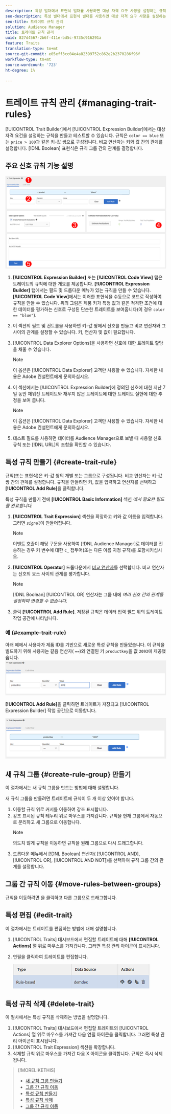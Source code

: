 ```yaml
---
description: 특성 빌더에서 표현식 빌더를 사용하면 대상 자격 요구 사항을 설정하는 규칙을 만들고 테스트할 수 있습니다. 규칙은 "color == blue" 또는 "price > 100"과 같은 키-값 쌍으로 구성됩니다. 비교 연산자는 키와 값 간의 관계를 설정합니다. 부울 표현식으로 규칙 그룹 간의 관계가 결정됩니다.
seo-description: 특성 빌더에서 표현식 빌더를 사용하면 대상 자격 요구 사항을 설정하는 규칙을 만들고 테스트할 수 있습니다. 규칙은 "color == blue" 또는 "price > 100"과 같은 키-값 쌍으로 구성됩니다. 비교 연산자는 키와 값 간의 관계를 설정합니다. 부울 표현식으로 규칙 그룹 간의 관계가 결정됩니다.
seo-title: 트레이트 규칙 관리
solution: Audience Manager
title: 트레이트 규칙 관리
uuid: 827d4567-2b6f-411e-bd5c-9735c916291a
feature: Traits
translation-type: tm+mt
source-git-commit: e05eff3cc04e4a82399752c862e2b2370286f96f
workflow-type: tm+mt
source-wordcount: '723'
ht-degree: 1%

---
```



# 트레이트 규칙 관리 {#managing-trait-rules}

[!UICONTROL Trait Builder]에서 [!UICONTROL Expression Builder]에서는 대상 자격 요건을 설정하는 규칙을 만들고 테스트할 수 있습니다. 규칙은 `color == blue` 또는 `price > 100`과 같은 키-값 쌍으로 구성됩니다. 비교 연산자는 키와 값 간의 관계를 설정합니다. [!DNL Boolean] 표현식은 규칙 그룹 간의 관계를 결정합니다.

<!-- c_tb_rules.xml -->

## 주요 신호 규칙 기능 설명

![](assets/manage-trait-rules.png)

1. **[!UICONTROL Expression Builder]** 또는 **[!UICONTROL Code View]** 탭은 트레이트의 규칙에 대한 개요를 제공합니다. **[!UICONTROL Expression Builder]** 탭에서는 필드 및 드롭다운 메뉴가 있는 규칙을 만들 수 있습니다. **[!UICONTROL Code View]**&#x200B;에서는 이러한 표현식을 수동으로 코드로 작성하여 규칙을 만들 수 있습니다. 위의 그림은 제품 키가 특정 값과 같은 적격한 조건에 대한 데이터를 평가하는 신호로 구성된 단순한 트레이트를 보여줍니다(이 경우 `color == "blue"`).

1. 이 섹션의 필드 및 컨트롤을 사용하면 키-값 쌍에서 신호를 만들고 비교 연산자와 그 사이의 관계를 설정할 수 있습니다. 키, 연산자 및 값이 필요합니다.
1. [!UICONTROL Data Explorer Options]을 사용하면 신호에 대한 트레이트 할당을 채울 수 있습니다.
   >[!NOTE]
   >
   >이 옵션은 [!UICONTROL Data Explorer] 고객만 사용할 수 있습니다. 자세한 내용은 Adobe 컨설턴트에게 문의하십시오.
1. 이 섹션에서는 [!UICONTROL Expression Builder]에 정의된 신호에 대한 지난 7일 동안 채워진 트레이트와 채우지 않은 트레이트에 대한 트레이트 실현에 대한 추정을 보여 줍니다.
   >[!NOTE]
   >
   >이 옵션은 [!UICONTROL Data Explorer] 고객만 사용할 수 있습니다. 자세한 내용은 Adobe 컨설턴트에게 문의하십시오.
1. 테스트 필드를 사용하면 데이터를 Audience Manager으로 보낼 때 사용할 신호 규칙 또는 [!DNL URL]의 조합을 확인할 수 있습니다.

## 특성 규칙 만들기 {#create-trait-rule}

규칙(또는 표현식)은 키-값 쌍의 개별 또는 그룹으로 구성됩니다. 비교 연산자는 키-값 쌍 간의 관계를 설정합니다. 규칙을 만들려면 키, 값을 입력하고 연산자를 선택하고 **[!UICONTROL Add Rule]**&#x200B;을 클릭합니다.

<!-- t_tb_create_rules.xml -->

특성 규칙을 만들기 전에 **[!UICONTROL Basic Information]** 섹션 *에서 필요한 필드를 완료합니다.*

1. **[!UICONTROL Trait Expression]** 섹션을 확장하고 키와 값 이름을 입력합니다. 그러면 *`signal`*&#x200B;이 만들어집니다.
   >[!NOTE]
   >
   >이벤트 호출이 해당 구문을 사용하여 [!DNL Audience Manager]로 데이터를 전송하는 경우 키 변수에 대한 `c_` 접두어(또는 다른 이름 지정 규칙)를 포함시키십시오.
1. **[!UICONTROL Operator]** 드롭다운에서 [비교 연산자](../../features/traits/trait-comparison-operators.md)를 선택합니다. 비교 연산자는 신호의 요소 사이의 관계를 평가합니다.
   >[!NOTE]
   >
   >[!DNL Boolean] [!UICONTROL OR] 연산자는 그룹 내에 *여러 신호 간의 관계를 설정하며 변경할 수 없습니다.*
1. 클릭 **[!UICONTROL Add Rule]**. 저장된 규칙은 데이터 입력 필드 위의 트레이트 작업 공간에 나타납니다.

### 예 {#example-trait-rule}

아래 예에서 사용자가 제품 ID를 기반으로 새로운 특성 규칙을 만들었습니다. 이 규칙을 빌드하기 위해 사용자는 같음 연산자( `==`)와 연결된 키 `productkey`을 값 `2093`에 제공했습니다.
![](assets/tb_sample_rule1.png)

**[!UICONTROL Add Rule]**&#x200B;을 클릭하면 트레이트가 저장되고 [!UICONTROL Expression Builder] 작업 공간으로 이동합니다.

![](assets/tb_sample_rule2.png)

## 새 규칙 그룹 {#create-rule-group} 만들기

이 절차에서는 새 규칙 그룹을 만드는 방법에 대해 설명합니다.

<!-- t_tb_new_rule_group.xml -->

새 규칙 그룹을 만들려면 트레이트에 규칙이 두 개 이상 있어야 합니다.

1. 이동할 규칙 위로 커서를 이동하여 강조 표시합니다.
1. 강조 표시된 규칙 테두리 위로 마우스를 가져갑니다.
규칙을 현재 그룹에서 자동으로 분리하고 새 그룹으로 이동합니다.
   >[!NOTE]
   >
   >의도치 않게 규칙을 이동하면 규칙을 원래 그룹으로 다시 드래그합니다.
1. 드롭다운 메뉴에서 [!DNL Boolean] 연산자( [!UICONTROL AND], [!UICONTROL OR], [!UICONTROL AND NOT])를 선택하여 규칙 그룹 간의 관계를 설정합니다.

## 그룹 간 규칙 이동 {#move-rules-between-groups}

규칙을 이동하려면 을 클릭하고 다른 그룹으로 드래그합니다.

## 특성 편집 {#edit-trait}

이 절차에서는 트레이트를 편집하는 방법에 대해 설명합니다.

<!-- t_tb_edit.xml -->

1. [!UICONTROL Traits] 대시보드에서 편집할 트레이트에 대해 **[!UICONTROL Actions]** 열 위로 마우스를 가져갑니다. 그러면 특성 관리 아이콘이 표시됩니다.
1. 연필을 클릭하여 트레이트를 편집합니다.

   ![](assets/tb_edit_trait.png)

## 특성 규칙 삭제 {#delete-trait}

이 절차에서는 특성 규칙을 삭제하는 방법을 설명합니다.

<!-- t_tb_delete_rule.xml -->

1. [!UICONTROL Traits] 대시보드에서 편집할 트레이트의 [!UICONTROL Actions] 열 위로 마우스를 가져간 다음 연필 아이콘을 클릭합니다. 그러면 특성 관리 아이콘이 표시됩니다.
1. [!UICONTROL Trait Expression] 섹션을 확장합니다.
1. 삭제할 규칙 위로 마우스를 가져간 다음 X 아이콘을 클릭합니다. 규칙은 즉시 삭제됩니다.

>[!MORELIKETHIS]
>
>* [새 규칙 그룹 만들기](../../features/traits/manage-trait-rules.md#create-rule-group)
>* [그룹 간 규칙 이동](../../features/traits/manage-trait-rules.md#move-rules-between-groups)
>* [특성 규칙 만들기](../../features/traits/manage-trait-rules.md#create-trait-rule)
>* [특성 규칙 삭제](../../features/traits/manage-trait-rules.md#delete-trait)
>* [그룹 간 규칙 이동](../../features/traits/manage-trait-rules.md#move-rules-between-groups)

